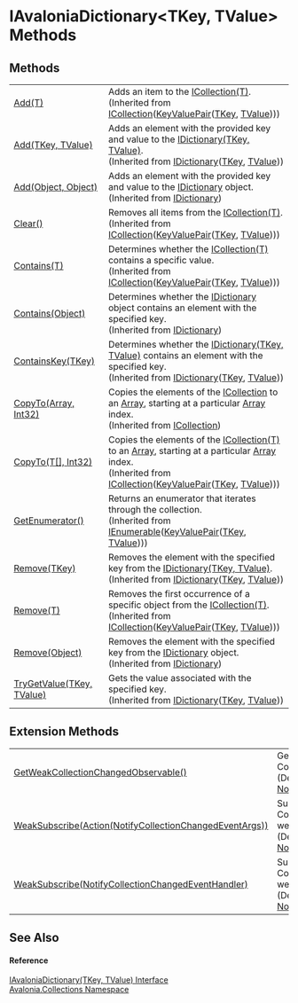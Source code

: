 # IAvaloniaDictionary&lt;TKey, TValue&gt; Methods




## Methods
<table>
<tr>
<td><a href="https://learn.microsoft.com/dotnet/api/system.collections.generic.icollection-1.add" target="_blank" rel="noopener noreferrer">Add(T)</a></td>
<td>Adds an item to the <a href="https://learn.microsoft.com/dotnet/api/system.collections.generic.icollection-1" target="_blank" rel="noopener noreferrer">ICollection(T)</a>.<br />(Inherited from <a href="https://learn.microsoft.com/dotnet/api/system.collections.generic.icollection-1" target="_blank" rel="noopener noreferrer">ICollection</a>(<a href="https://learn.microsoft.com/dotnet/api/system.collections.generic.keyvaluepair-2" target="_blank" rel="noopener noreferrer">KeyValuePair</a>(<a href="T_Avalonia_Collections_IAvaloniaDictionary_2">TKey</a>, <a href="T_Avalonia_Collections_IAvaloniaDictionary_2">TValue</a>)))</td>
</tr>
<tr>
<td><a href="https://learn.microsoft.com/dotnet/api/system.collections.generic.idictionary-2.add#system-collections-generic-idictionary-2-add(-0-1)" target="_blank" rel="noopener noreferrer">Add(TKey, TValue)</a></td>
<td>Adds an element with the provided key and value to the <a href="https://learn.microsoft.com/dotnet/api/system.collections.generic.idictionary-2" target="_blank" rel="noopener noreferrer">IDictionary(TKey, TValue)</a>.<br />(Inherited from <a href="https://learn.microsoft.com/dotnet/api/system.collections.generic.idictionary-2" target="_blank" rel="noopener noreferrer">IDictionary</a>(<a href="T_Avalonia_Collections_IAvaloniaDictionary_2">TKey</a>, <a href="T_Avalonia_Collections_IAvaloniaDictionary_2">TValue</a>))</td>
</tr>
<tr>
<td><a href="https://learn.microsoft.com/dotnet/api/system.collections.idictionary.add" target="_blank" rel="noopener noreferrer">Add(Object, Object)</a></td>
<td>Adds an element with the provided key and value to the <a href="https://learn.microsoft.com/dotnet/api/system.collections.idictionary" target="_blank" rel="noopener noreferrer">IDictionary</a> object.<br />(Inherited from <a href="https://learn.microsoft.com/dotnet/api/system.collections.idictionary" target="_blank" rel="noopener noreferrer">IDictionary</a>)</td>
</tr>
<tr>
<td><a href="https://learn.microsoft.com/dotnet/api/system.collections.generic.icollection-1.clear" target="_blank" rel="noopener noreferrer">Clear()</a></td>
<td>Removes all items from the <a href="https://learn.microsoft.com/dotnet/api/system.collections.generic.icollection-1" target="_blank" rel="noopener noreferrer">ICollection(T)</a>.<br />(Inherited from <a href="https://learn.microsoft.com/dotnet/api/system.collections.generic.icollection-1" target="_blank" rel="noopener noreferrer">ICollection</a>(<a href="https://learn.microsoft.com/dotnet/api/system.collections.generic.keyvaluepair-2" target="_blank" rel="noopener noreferrer">KeyValuePair</a>(<a href="T_Avalonia_Collections_IAvaloniaDictionary_2">TKey</a>, <a href="T_Avalonia_Collections_IAvaloniaDictionary_2">TValue</a>)))</td>
</tr>
<tr>
<td><a href="https://learn.microsoft.com/dotnet/api/system.collections.generic.icollection-1.contains" target="_blank" rel="noopener noreferrer">Contains(T)</a></td>
<td>Determines whether the <a href="https://learn.microsoft.com/dotnet/api/system.collections.generic.icollection-1" target="_blank" rel="noopener noreferrer">ICollection(T)</a> contains a specific value.<br />(Inherited from <a href="https://learn.microsoft.com/dotnet/api/system.collections.generic.icollection-1" target="_blank" rel="noopener noreferrer">ICollection</a>(<a href="https://learn.microsoft.com/dotnet/api/system.collections.generic.keyvaluepair-2" target="_blank" rel="noopener noreferrer">KeyValuePair</a>(<a href="T_Avalonia_Collections_IAvaloniaDictionary_2">TKey</a>, <a href="T_Avalonia_Collections_IAvaloniaDictionary_2">TValue</a>)))</td>
</tr>
<tr>
<td><a href="https://learn.microsoft.com/dotnet/api/system.collections.idictionary.contains" target="_blank" rel="noopener noreferrer">Contains(Object)</a></td>
<td>Determines whether the <a href="https://learn.microsoft.com/dotnet/api/system.collections.idictionary" target="_blank" rel="noopener noreferrer">IDictionary</a> object contains an element with the specified key.<br />(Inherited from <a href="https://learn.microsoft.com/dotnet/api/system.collections.idictionary" target="_blank" rel="noopener noreferrer">IDictionary</a>)</td>
</tr>
<tr>
<td><a href="https://learn.microsoft.com/dotnet/api/system.collections.generic.idictionary-2.containskey" target="_blank" rel="noopener noreferrer">ContainsKey(TKey)</a></td>
<td>Determines whether the <a href="https://learn.microsoft.com/dotnet/api/system.collections.generic.idictionary-2" target="_blank" rel="noopener noreferrer">IDictionary(TKey, TValue)</a> contains an element with the specified key.<br />(Inherited from <a href="https://learn.microsoft.com/dotnet/api/system.collections.generic.idictionary-2" target="_blank" rel="noopener noreferrer">IDictionary</a>(<a href="T_Avalonia_Collections_IAvaloniaDictionary_2">TKey</a>, <a href="T_Avalonia_Collections_IAvaloniaDictionary_2">TValue</a>))</td>
</tr>
<tr>
<td><a href="https://learn.microsoft.com/dotnet/api/system.collections.icollection.copyto" target="_blank" rel="noopener noreferrer">CopyTo(Array, Int32)</a></td>
<td>Copies the elements of the <a href="https://learn.microsoft.com/dotnet/api/system.collections.icollection" target="_blank" rel="noopener noreferrer">ICollection</a> to an <a href="https://learn.microsoft.com/dotnet/api/system.array" target="_blank" rel="noopener noreferrer">Array</a>, starting at a particular <a href="https://learn.microsoft.com/dotnet/api/system.array" target="_blank" rel="noopener noreferrer">Array</a> index.<br />(Inherited from <a href="https://learn.microsoft.com/dotnet/api/system.collections.icollection" target="_blank" rel="noopener noreferrer">ICollection</a>)</td>
</tr>
<tr>
<td><a href="https://learn.microsoft.com/dotnet/api/system.collections.generic.icollection-1.copyto" target="_blank" rel="noopener noreferrer">CopyTo(T[], Int32)</a></td>
<td>Copies the elements of the <a href="https://learn.microsoft.com/dotnet/api/system.collections.generic.icollection-1" target="_blank" rel="noopener noreferrer">ICollection(T)</a> to an <a href="https://learn.microsoft.com/dotnet/api/system.array" target="_blank" rel="noopener noreferrer">Array</a>, starting at a particular <a href="https://learn.microsoft.com/dotnet/api/system.array" target="_blank" rel="noopener noreferrer">Array</a> index.<br />(Inherited from <a href="https://learn.microsoft.com/dotnet/api/system.collections.generic.icollection-1" target="_blank" rel="noopener noreferrer">ICollection</a>(<a href="https://learn.microsoft.com/dotnet/api/system.collections.generic.keyvaluepair-2" target="_blank" rel="noopener noreferrer">KeyValuePair</a>(<a href="T_Avalonia_Collections_IAvaloniaDictionary_2">TKey</a>, <a href="T_Avalonia_Collections_IAvaloniaDictionary_2">TValue</a>)))</td>
</tr>
<tr>
<td><a href="https://learn.microsoft.com/dotnet/api/system.collections.generic.ienumerable-1.getenumerator" target="_blank" rel="noopener noreferrer">GetEnumerator()</a></td>
<td>Returns an enumerator that iterates through the collection.<br />(Inherited from <a href="https://learn.microsoft.com/dotnet/api/system.collections.generic.ienumerable-1" target="_blank" rel="noopener noreferrer">IEnumerable</a>(<a href="https://learn.microsoft.com/dotnet/api/system.collections.generic.keyvaluepair-2" target="_blank" rel="noopener noreferrer">KeyValuePair</a>(<a href="T_Avalonia_Collections_IAvaloniaDictionary_2">TKey</a>, <a href="T_Avalonia_Collections_IAvaloniaDictionary_2">TValue</a>)))</td>
</tr>
<tr>
<td><a href="https://learn.microsoft.com/dotnet/api/system.collections.generic.idictionary-2.remove#system-collections-generic-idictionary-2-remove(-0)" target="_blank" rel="noopener noreferrer">Remove(TKey)</a></td>
<td>Removes the element with the specified key from the <a href="https://learn.microsoft.com/dotnet/api/system.collections.generic.idictionary-2" target="_blank" rel="noopener noreferrer">IDictionary(TKey, TValue)</a>.<br />(Inherited from <a href="https://learn.microsoft.com/dotnet/api/system.collections.generic.idictionary-2" target="_blank" rel="noopener noreferrer">IDictionary</a>(<a href="T_Avalonia_Collections_IAvaloniaDictionary_2">TKey</a>, <a href="T_Avalonia_Collections_IAvaloniaDictionary_2">TValue</a>))</td>
</tr>
<tr>
<td><a href="https://learn.microsoft.com/dotnet/api/system.collections.generic.icollection-1.remove" target="_blank" rel="noopener noreferrer">Remove(T)</a></td>
<td>Removes the first occurrence of a specific object from the <a href="https://learn.microsoft.com/dotnet/api/system.collections.generic.icollection-1" target="_blank" rel="noopener noreferrer">ICollection(T)</a>.<br />(Inherited from <a href="https://learn.microsoft.com/dotnet/api/system.collections.generic.icollection-1" target="_blank" rel="noopener noreferrer">ICollection</a>(<a href="https://learn.microsoft.com/dotnet/api/system.collections.generic.keyvaluepair-2" target="_blank" rel="noopener noreferrer">KeyValuePair</a>(<a href="T_Avalonia_Collections_IAvaloniaDictionary_2">TKey</a>, <a href="T_Avalonia_Collections_IAvaloniaDictionary_2">TValue</a>)))</td>
</tr>
<tr>
<td><a href="https://learn.microsoft.com/dotnet/api/system.collections.idictionary.remove" target="_blank" rel="noopener noreferrer">Remove(Object)</a></td>
<td>Removes the element with the specified key from the <a href="https://learn.microsoft.com/dotnet/api/system.collections.idictionary" target="_blank" rel="noopener noreferrer">IDictionary</a> object.<br />(Inherited from <a href="https://learn.microsoft.com/dotnet/api/system.collections.idictionary" target="_blank" rel="noopener noreferrer">IDictionary</a>)</td>
</tr>
<tr>
<td><a href="https://learn.microsoft.com/dotnet/api/system.collections.generic.idictionary-2.trygetvalue" target="_blank" rel="noopener noreferrer">TryGetValue(TKey, TValue)</a></td>
<td>Gets the value associated with the specified key.<br />(Inherited from <a href="https://learn.microsoft.com/dotnet/api/system.collections.generic.idictionary-2" target="_blank" rel="noopener noreferrer">IDictionary</a>(<a href="T_Avalonia_Collections_IAvaloniaDictionary_2">TKey</a>, <a href="T_Avalonia_Collections_IAvaloniaDictionary_2">TValue</a>))</td>
</tr>
</table>

## Extension Methods
<table>
<tr>
<td><a href="M_Avalonia_Collections_NotifyCollectionChangedExtensions_GetWeakCollectionChangedObservable">GetWeakCollectionChangedObservable()</a></td>
<td>Gets a weak observable for the CollectionChanged event.<br />(Defined by <a href="T_Avalonia_Collections_NotifyCollectionChangedExtensions">NotifyCollectionChangedExtensions</a>)</td>
</tr>
<tr>
<td><a href="M_Avalonia_Collections_NotifyCollectionChangedExtensions_WeakSubscribe">WeakSubscribe(Action(NotifyCollectionChangedEventArgs))</a></td>
<td>Subscribes to the CollectionChanged event using a weak subscription.<br />(Defined by <a href="T_Avalonia_Collections_NotifyCollectionChangedExtensions">NotifyCollectionChangedExtensions</a>)</td>
</tr>
<tr>
<td><a href="M_Avalonia_Collections_NotifyCollectionChangedExtensions_WeakSubscribe_1">WeakSubscribe(NotifyCollectionChangedEventHandler)</a></td>
<td>Subscribes to the CollectionChanged event using a weak subscription.<br />(Defined by <a href="T_Avalonia_Collections_NotifyCollectionChangedExtensions">NotifyCollectionChangedExtensions</a>)</td>
</tr>
</table>

## See Also


#### Reference
<a href="T_Avalonia_Collections_IAvaloniaDictionary_2">IAvaloniaDictionary(TKey, TValue) Interface</a>  
<a href="N_Avalonia_Collections">Avalonia.Collections Namespace</a>  

